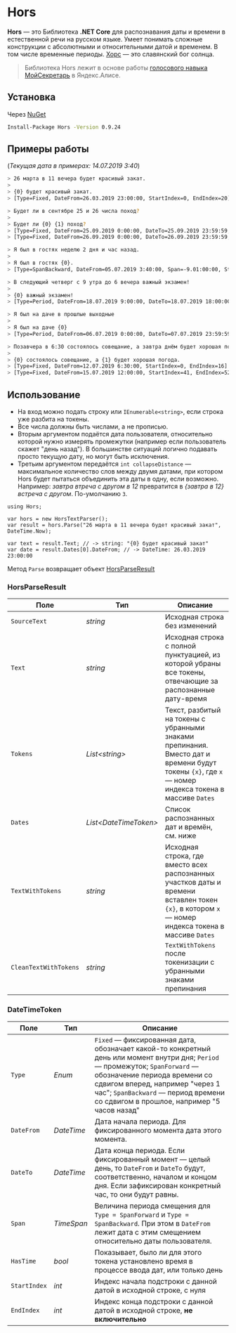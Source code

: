 # Hors

**Hors** — это Библиотека **.NET Core** для распознавания даты и времени в естественной речи на русском языке. Умеет понимать сложные 
конструкции с абсолютными и относительными датой и временем. В том числе временные периоды. [Хорс](https://ru.wikipedia.org/wiki/%D0%A5%D0%BE%D1%80%D1%81) — это славянский бог солнца. 

> Библиотека Hors лежит в основе работы [голосового навыка МойСекретарь](https://dialogs.yandex.ru/store/skills/75bc5222-moj-sekretar) в Яндекс.Алисе.

## Установка
Через [NuGet](https://www.nuget.org/packages/Hors)
```bash
Install-Package Hors -Version 0.9.24
```

## Примеры работы
(_Текущая дата в примерах: 14.07.2019 3:40_)
```bash
> 26 марта в 11 вечера будет красивый закат.
>
> {0} будет красивый закат.
> [Type=Fixed, DateFrom=26.03.2019 23:00:00, StartIndex=0, EndIndex=20]
```
```bash
> Будет ли в сентябре 25 и 26 числа поход?
>
> Будет ли {0} {1} поход?
> [Type=Fixed, DateFrom=25.09.2019 0:00:00, DateTo=25.09.2019 23:59:59, StartIndex=9, EndIndex=33]
> [Type=Fixed, DateFrom=26.09.2019 0:00:00, DateTo=26.09.2019 23:59:59, StartIndex=9, EndIndex=33]
```
```bash
> Я был в гостях неделю 2 дня и час назад.
>
> Я был в гостях {0}.
> [Type=SpanBackward, DateFrom=05.07.2019 3:40:00, Span=-9.01:00:00, StartIndex=15, EndIndex=39]
```
```bash
> В следующий четверг с 9 утра до 6 вечера важный экзамен!
>
> {0} важный экзамен!
> [Type=Period, DateFrom=18.07.2019 9:00:00, DateTo=18.07.2019 18:00:00, StartIndex=0, EndIndex=40]
```
```bash
> Я был на даче в прошлые выходные
>
> Я был на даче {0}
> [Type=Period, DateFrom=06.07.2019 0:00:00, DateTo=07.07.2019 23:59:59, StartIndex=14, EndIndex=32]
```
```bash
> Позавчера в 6:30 состоялось совещание, а завтра днём будет хорошая погода.
>
> {0} состоялось совещание, а {1} будет хорошая погода.
> [Type=Fixed, DateFrom=12.07.2019 6:30:00, StartIndex=0, EndIndex=16]
> [Type=Fixed, DateFrom=15.07.2019 12:00:00, StartIndex=41, EndIndex=52]
```

## Использование
- На вход можно подать строку или `IEnumerable<string>`, если строка уже разбита на токены.
- Все числа должны быть числами, а не прописью.
- Вторым аргументом подаётся дата пользователя, относительно которой нужно измерять промежутки (например если пользователь скажет "день назад"). В большинстве ситуаций логично подавать просто текущую дату, но могут быть исключения.
- Третьим аргументом передаётся `int collapseDistance` — максимальное количество слов между двумя датами, при котором Hors будет пытаться объединить эта даты в одну, если возможно. Например: _завтра втреча с другом в 12_ превратится в _{завтра в 12} встреча с другом_. По-умолчанию `3`.

```CSharp
using Hors;

var hors = new HorsTextParser();
var result = hors.Parse("26 марта в 11 вечера будет красивый закат", DateTime.Now);

var text = result.Text; // -> string: "{0} будет красивый закат"
var date = result.Dates[0].DateFrom; // -> DateTime: 26.03.2019 23:00:00
```

Метод `Parse` возвращает объект [HorsParseResult](https://github.com/DenisNP/Hors/blob/master/Models/HorsParseResult.cs)

### HorsParseResult
Поле | Тип | Описание
-- | -- | --
`SourceText` | _string_ | Исходная строка без изменений
`Text` | _string_ | Исходная строка с полной пунктуацией, из которой убраны все токены, отвечающие за распознанные дату-время
`Tokens` | _List\<string\>_ | Текст, разбитый на токены с убранными знаками препинания. Вместо дат и времени будут токены `{x}`, где `x` — номер индекса токена в массиве `Dates`
`Dates` | _List\<DateTimeToken\>_ | Список распознанных дат и времён, см. ниже
`TextWithTokens` | _string_ | Исходная строка, где вместо всех распознанных участков даты и времени вставлен токен `{x}`, в котором `x` — номер индекса токена в массиве `Dates`
`CleanTextWithTokens` | _string_ | `TextWithTokens` после токенизации с убранными знаками препинания

### DateTimeToken
Поле | Тип | Описание
-- | -- | --
`Type` | _Enum_ | `Fixed` — фиксированная дата, обозначает какой-то конкретный день или момент внутри дня; `Period` — промежуток; `SpanForward` — обозначение периода времени со сдвигом вперед, например "через 1 час"; `SpanBackward` — период времени со сдвигом в прошлое, например "5 часов назад"
`DateFrom` | _DateTime_ | Дата начала периода. Для фиксированного момента дата этого момента.
`DateTo` | _DateTime_ | Дата конца периода. Если фиксированный момент — целый день, то `DateFrom` и `DateTo` будут, соответственно, началом и концом дня. Если зафиксирован конкретный час, то они будут равны.
`Span` | _TimeSpan_ | Величина периода смещения для `Type = SpanForward` и `Type = SpanBackward`. При этом в `DateFrom` лежит дата с этим смещением относительно даты пользователя.
`HasTime` | _bool_ | Показывает, было ли для этого токена установлено время в процессе ввода дат, или только день
`StartIndex` | _int_ | Индекс начала подстроки с данной датой в исходной строке, с нуля
`EndIndex` | _int_ | Индекс конца подстроки с данной датой в исходной строке, **не включительно**
